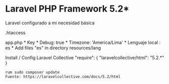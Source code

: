 # Laravel PHP Framework 5.2*

Laravel configurado a mi necesidad básica

.htaccess

app.php
    * Key
    * Debug: true
    * Timezone: 'America/Lima'
    * Lenguaje local : es
    * Add files "es" in directory resources/lang

Install / Config Laravel Collective
    "require": {
        "laravelcollective/html": "5.2.*"
    }

    rum sudo composer update
    Fuente: https://laravelcollective.com/docs/5.2/html
